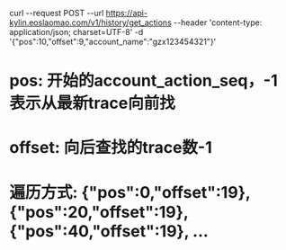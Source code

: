 curl --request POST --url https://api-kylin.eoslaomao.com/v1/history/get_actions --header 'content-type: application/json; charset=UTF-8' -d '{"pos":10,"offset":9,"account_name":"gzx123454321"}'

# pos: 开始的account_action_seq，-1表示从最新trace向前找
# offset: 向后查找的trace数-1

# 遍历方式: {"pos":0,"offset":19}, {"pos":20,"offset":19}, {"pos":40,"offset":19}, ...
